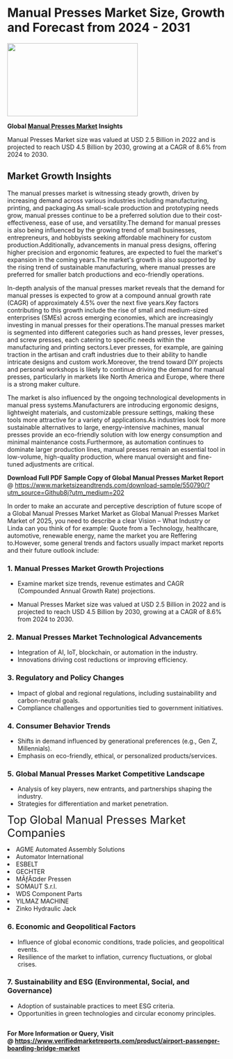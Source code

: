 <H1>Manual Presses Market Size, Growth and Forecast from 2024 - 2031</H1><img class="aligncenter size-medium wp-image-584254" src="https://thirdeyenews.in/wp-content/uploads/2024/09/Global-Market-Research-300x168.jpeg" alt="" width="300" height="168" /><p><strong>Global&nbsp;<a href="https://www.marketsizeandtrends.com/download-sample/550790/?utm_source=Github8j?utm_medium=202">Manual Presses Market</a> Insights</strong></p><p>Manual Presses Market size was valued at USD 2.5 Billion in 2022 and is projected to reach USD 4.5 Billion by 2030, growing at a CAGR of 8.6% from 2024 to 2030.</p><p><h2>Market Growth Insights</h2> <p>The manual presses market is witnessing steady growth, driven by increasing demand across various industries including manufacturing, printing, and packaging.As small-scale production and prototyping needs grow, manual presses continue to be a preferred solution due to their cost-effectiveness, ease of use, and versatility.The demand for manual presses is also being influenced by the growing trend of small businesses, entrepreneurs, and hobbyists seeking affordable machinery for custom production.Additionally, advancements in manual press designs, offering higher precision and ergonomic features, are expected to fuel the market's expansion in the coming years.The market's growth is also supported by the rising trend of sustainable manufacturing, where manual presses are preferred for smaller batch productions and eco-friendly operations.</p> <p>In-depth analysis of the manual presses market reveals that the demand for manual presses is expected to grow at a compound annual growth rate (CAGR) of approximately 4.5% over the next five years.Key factors contributing to this growth include the rise of small and medium-sized enterprises (SMEs) across emerging economies, which are increasingly investing in manual presses for their operations.The manual presses market is segmented into different categories such as hand presses, lever presses, and screw presses, each catering to specific needs within the manufacturing and printing sectors.Lever presses, for example, are gaining traction in the artisan and craft industries due to their ability to handle intricate designs and custom work.Moreover, the trend toward DIY projects and personal workshops is likely to continue driving the demand for manual presses, particularly in markets like North America and Europe, where there is a strong maker culture.</p> <p>The market is also influenced by the ongoing technological developments in manual press systems.Manufacturers are introducing ergonomic designs, lightweight materials, and customizable pressure settings, making these tools more attractive for a variety of applications.As industries look for more sustainable alternatives to large, energy-intensive machines, manual presses provide an eco-friendly solution with low energy consumption and minimal maintenance costs.Furthermore, as automation continues to dominate larger production lines, manual presses remain an essential tool in low-volume, high-quality production, where manual oversight and fine-tuned adjustments are critical.</p> <p><span class=""><strong>Download Full PDF Sample Copy of Global Manual Presses Market Report</strong> @ <a href="https://www.marketsizeandtrends.com/download-sample/550790/?utm_source=Github8j?utm_medium=202" target="_blank">https://www.marketsizeandtrends.com/download-sample/550790/?utm_source=Github8j?utm_medium=202</a></span></p><p>In order to make an accurate and perceptive description of future scope of a Global&nbsp;Manual Presses Market Market as Global&nbsp;Manual Presses Market Market of 2025, you need to describe a clear Vision &ndash; What Industry or Linda can you think of for example: Quote from a Technology, healthcare, automotive, renewable energy, name the market you are Reffering to.However, some general trends and factors usually impact market reports and their future outlook include:</p><h3>1.&nbsp;<strong>Manual Presses Market Growth Projections</strong></h3><ul><li>Examine market size trends, revenue estimates and CAGR (Compounded Annual Growth Rate) projections.</li><li><p>Manual Presses Market size was valued at USD 2.5 Billion in 2022 and is projected to reach USD 4.5 Billion by 2030, growing at a CAGR of 8.6% from 2024 to 2030.</p></li></ul><h3>2.&nbsp;<strong>Manual Presses Market Technological Advancements</strong></h3><ul><li>Integration of AI, IoT, blockchain, or automation in the industry.</li><li>Innovations driving cost reductions or improving efficiency.</li></ul><h3>3.&nbsp;<strong>Regulatory and Policy Changes</strong></h3><ul><li>Impact of global and regional regulations, including sustainability and carbon-neutral goals.</li><li>Compliance challenges and opportunities tied to government initiatives.</li></ul><h3>4.&nbsp;<strong>Consumer Behavior Trends</strong></h3><ul><li>Shifts in demand influenced by generational preferences (e.g., Gen Z, Millennials).</li><li>Emphasis on eco-friendly, ethical, or personalized products/services.</li></ul><h3>5.&nbsp;<strong>Global Manual Presses Market Competitive Landscape</strong></h3><ul><li>Analysis of key players, new entrants, and partnerships shaping the industry.</li><li>Strategies for differentiation and market penetration.</li></ul><p data-pm-slice="1 1 []"><span style="color: inherit; font-family: inherit; font-size: 25px;">Top Global Manual Presses Market Companies</span></p><div class="" data-test-id=""><p><li>AGME Automated Assembly Solutions</li><li> Automator International</li><li> ESBELT</li><li> GECHTER</li><li> MÃƒÂ¤der Pressen</li><li> SOMAUT S.r.l.</li><li> WDS Component Parts</li><li> YILMAZ MACHINE</li><li> Zinko Hydraulic Jack</li></p></div><h3>6.&nbsp;<strong>Economic and Geopolitical Factors</strong></h3><ul><li>Influence of global economic conditions, trade policies, and geopolitical events.</li><li>Resilience of the market to inflation, currency fluctuations, or global crises.</li></ul><h3>7.&nbsp;<strong>Sustainability and ESG (Environmental, Social, and Governance)</strong></h3><ul><li>Adoption of sustainable practices to meet ESG criteria.</li><li>Opportunities in green technologies and circular economy principles.</li></ul><h2><strong style="font-size: 14px;">For More Information or Query, Visit @&nbsp;</strong><a style="background-color: #ffffff; font-size: 14px;" href="https://www.marketsizeandtrends.com/report/manual-presses-market/" target="_blank">https://www.verifiedmarketreports.com/product/airport-passenger-boarding-bridge-market</a></h2>